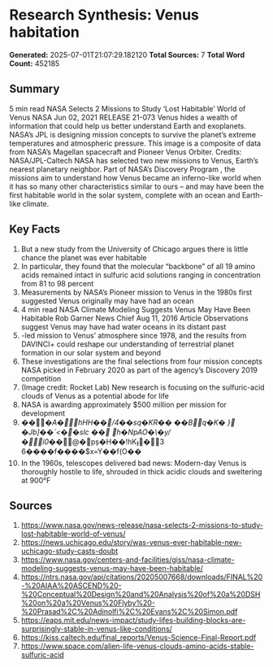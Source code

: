 # Research Synthesis: Venus habitation

**Generated:** 2025-07-01T21:07:29.182120
**Total Sources:** 7
**Total Word Count:** 452185

## Summary

5 min read NASA Selects 2 Missions to Study ‘Lost Habitable’ World of Venus NASA Jun 02, 2021 RELEASE 21-073 Venus hides a wealth of information that could help us better understand Earth and exoplanets.  NASA’s JPL is designing mission concepts to survive the planet’s extreme temperatures and atmospheric pressure.  This image is a composite of data from NASA’s Magellan spacecraft and Pioneer Venus Orbiter.  Credits: NASA/JPL-Caltech NASA has selected two new missions to Venus, Earth’s nearest planetary neighbor.  Part of NASA’s Discovery Program , the missions aim to understand how Venus became an inferno-like world when it has so many other characteristics similar to ours – and may have been the first habitable world in the solar system, complete with an ocean and Earth-like climate.

## Key Facts

1. But a new study from the University of Chicago argues there is little chance the planet was ever habitable
2. In particular, they found that the molecular “backbone” of all 19 amino acids remained intact in sulfuric acid solutions ranging in concentration from 81 to 98 percent
3. Measurements by NASA’s Pioneer mission to Venus in the 1980s first suggested Venus originally may have had an ocean
4. 4 min read NASA Climate Modeling Suggests Venus May Have Been Habitable Rob Garner News Chief Aug 11, 2016 Article Observations suggest Venus may have had water oceans in its distant past
5. -led mission to Venus’ atmosphere since 1978, and the results from DAVINCI+ could reshape our understanding of terrestrial planet formation in our solar system and beyond
6. These investigations are the final selections from four mission concepts NASA picked in February 2020 as part of the agency’s Discovery 2019 competition
7. (Image credit: Rocket Lab) New research is focusing on the sulfuric-acid clouds of Venus as a potential abode for life
8. NASA is awarding approximately $500 million per mission for development
9. �� �_A�hHH��/4��sq�KR�� � �Bq�K� }�Jb]��`<��slc �� h�Np AO�\�y/�i0��_@�pș�H��!hKֈ�3 6����f����$x=Y��f(O��
10. In the 1960s, telescopes delivered bad news: Modern-day Venus is thoroughly hostile to life, shrouded in thick acidic clouds and sweltering at 900°F

## Sources

1. https://www.nasa.gov/news-release/nasa-selects-2-missions-to-study-lost-habitable-world-of-venus/
2. https://news.uchicago.edu/story/was-venus-ever-habitable-new-uchicago-study-casts-doubt
3. https://www.nasa.gov/centers-and-facilities/giss/nasa-climate-modeling-suggests-venus-may-have-been-habitable/
4. https://ntrs.nasa.gov/api/citations/20205007668/downloads/FINAL%20-%20AIAA%20ASCEND%20-%20Conceptual%20Design%20and%20Analysis%20of%20a%20DSH%20on%20a%20Venus%20Flyby%20-%20Prasad%2C%20Adinolfi%2C%20Evans%2C%20Simon.pdf
5. https://eaps.mit.edu/news-impact/study-lifes-building-blocks-are-surprisingly-stable-in-venus-like-conditions/
6. https://kiss.caltech.edu/final_reports/Venus-Science-Final-Report.pdf
7. https://www.space.com/alien-life-venus-clouds-amino-acids-stable-sulfuric-acid
